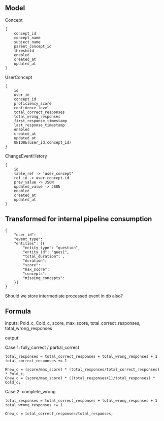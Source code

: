 
## Model


Concept 
```
{
    concept_id
    concept_name
    subject_name
    parent_concept_id
    threshold
    enabled
    created_at
    updated_at
}
```

UserConcept
```
{
    id
    user_id
    concept_id
    proficiency_score
    confidence_level
    total_correct_responses
    total_wrong_responses
    first_response_timestamp
    last_response_timestamp
    enabled
    created_at
    updated_at
    UNIQUE(user_id,concept_id)
}
```

ChangeEventHistory
```
{
    id
    table_ref -> "user_concept"
    ref_id -> user_concept.id
    prev_value -> JSON
    updated_value -> JSON
    enabled
    created_at
    updated_at
}
```

## Transformed for internal pipeline consumption

```
{
    "user_id":
    "event_type":
    "entities": [{
        "entity_type": "question",
        "entity_id": "ques1",
        "total_duration": ,
        "duration":
        "score":
        "max_score": 
        "concepts":
        "missing_concepts":
    }]
}
```

Should we store intermediate processed event in db also?

## Formula

inputs: Pold_c, Cold_c, score, max_score, total_correct_responses, total_wrong_responses

output: 

Case 1:
fully_correct / partial_correct

    total_responses = total_correct_responses + total_wrong_responses + 1
    total_correct_responses += 1

    Pnew_c = (score/max_score) * (total_responses/total_correct_responses) * Pold_c;
    Cnew_c = (score/max_score) * ((total_responses+1)/total_responses) * Cold_c;

Case 2:
complete_wrong

    total_responses = total_correct_responses + total_wrong_responses + 1
    total_wrong_responses += 1

    Cnew_c = total_correct_responses/total_responses;

    
